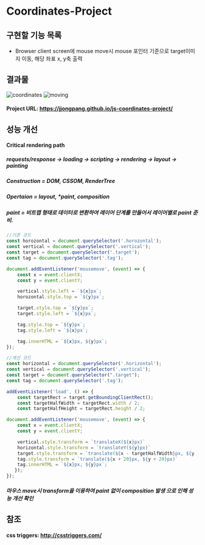 # Coordinates-Project

## 구현할 기능 목록
+ Browser client screen에 mouse move시  mouse 포인터 기준으로 target이미지 이동, 해당 좌표 x, y축 출력

## 결과물
![coordinates](https://user-images.githubusercontent.com/68219486/91557826-28e61e00-e970-11ea-8732-9ebe3e38097c.JPG)
![moving](https://user-images.githubusercontent.com/68219486/91557830-2a174b00-e970-11ea-87e9-2aeaf0d7bf10.JPG)

#### Project URL: https://jjongpang.github.io/js-coordinates-project/

## 성능 개선
#### Critical rendering path
##### requests/response -> loading -> scripting -> rendering -> layout -> painting

##### Construction = DOM, CSSOM, RenderTree


##### Opertaion = layout, *paint, composition


##### paint = 비트맵 형태로 데이터로 변환하여 레이어 단계를 만들어서 레이어별로 paint 준비.


```Javascript
//기존 코드
const horozontal = document.querySelector('.horozontal');
const vertical = document.querySelector('.vertical');
const target = document.querySelector('.target');
const tag = document.querySelector('.tag');

document.addEventListener('mousemove', (event) => {
    const x = event.clientX;
    const y = event.clientY;

    vertical.style.left = `${x}px`;
    horozontal.style.top = `${y}px`;

    target.style.top = `${y}px`;
    target.style.left = `${x}px`;

    tag.style.top = `${y}px`;
    tag.style.left = `${x}px`;

    tag.innerHTML = `${x}px, ${y}px`;
});
```

```Javascript
//개선 코드
const horizontal = document.querySelector('.horizontal');
const vertical = document.querySelector('.vertical');
const target = document.querySelector(".target");
const tag = document.querySelector('.tag');

addEventListener('load', () => {
    const targetRect = target.getBoundingClientRect();
    const targetHalfWidth = targetRect.width / 2;
    const targetHalfHeight = targetRect.height / 2;    

document.addEventListener('mousemove', (event) => {
    const x = event.clientX;
    const y = event.clientY;

    vertical.style.transform = `translateX(${x}px)`
    horizontal.style.transform = `translateY(${y}px)`
    target.style.transform = `translate(${x - targetHalfWidth}px, ${y - targetHalfHeight}px)`
    tag.style.transform = `translate(${x + 20}px, ${y + 20}px)`
    tag.innerHTML = `${x}px, ${y}px`;
   });
});
```
##### 마우스 move시 transform을 이용하여 paint 없이 composition 발생 으로 인해 성능 개선 확인

## 참조
#### css triggers: http://csstriggers.com/
